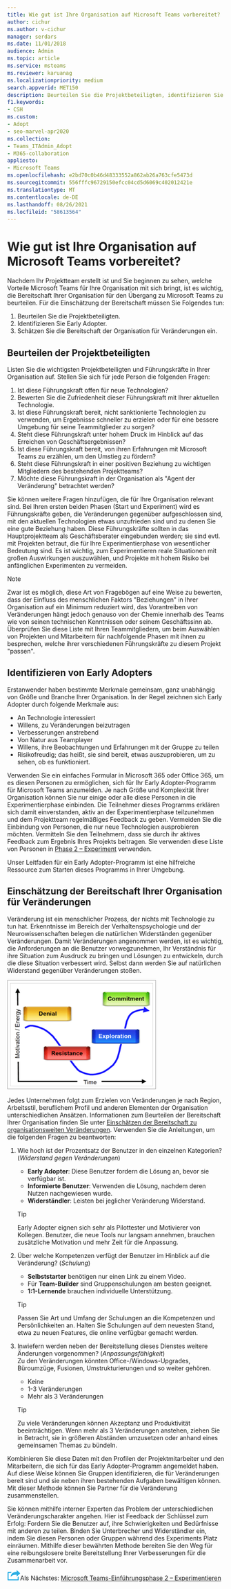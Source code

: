 ```yaml
---
title: Wie gut ist Ihre Organisation auf Microsoft Teams vorbereitet?
author: cichur
ms.author: v-cichur
manager: serdars
ms.date: 11/01/2018
audience: Admin
ms.topic: article
ms.service: msteams
ms.reviewer: karuanag
ms.localizationpriority: medium
search.appverid: MET150
description: Beurteilen Sie die Projektbeteiligten, identifizieren Sie Early Adopter, und beurteilen Sie, ob Ihre Organisation für den Umstieg auf Microsoft Teams bereit ist.
f1.keywords:
- CSH
ms.custom:
- Adopt
- seo-marvel-apr2020
ms.collection:
- Teams_ITAdmin_Adopt
- M365-collaboration
appliesto:
- Microsoft Teams
ms.openlocfilehash: e2bd70c0b46d48333552a862ab26a763cfe5473d
ms.sourcegitcommit: 556fffc96729150efcc04cd5d6069c402012421e
ms.translationtype: MT
ms.contentlocale: de-DE
ms.lasthandoff: 08/26/2021
ms.locfileid: "58613564"
---
```

# <a name="how-ready-is-your-organization-for-microsoft-teams"></a>Wie gut ist Ihre Organisation auf Microsoft Teams vorbereitet?

Nachdem Ihr Projektteam erstellt ist und Sie beginnen zu sehen, welche Vorteile Microsoft Teams für Ihre Organisation mit sich bringt, ist es wichtig, die Bereitschaft Ihrer Organisation für den Übergang zu Microsoft Teams zu beurteilen. Für die Einschätzung der Bereitschaft müssen Sie Folgendes tun:

1. Beurteilen Sie die Projektbeteiligten.
2. Identifizieren Sie Early Adopter.
3. Schätzen Sie die Bereitschaft der Organisation für Veränderungen ein. 

## <a name="assess-your-stakeholders"></a>Beurteilen der Projektbeteiligten

Listen Sie die wichtigsten Projektbeteiligten und Führungskräfte in Ihrer Organisation auf. Stellen Sie sich für jede Person die folgenden Fragen:
 
1. Ist diese Führungskraft offen für neue Technologien?
2. Bewerten Sie die Zufriedenheit dieser Führungskraft mit Ihrer aktuellen Technologie.
3. Ist diese Führungskraft bereit, nicht sanktionierte Technologien zu verwenden, um Ergebnisse schneller zu erzielen oder für eine bessere Umgebung für seine Teammitglieder zu sorgen?
4. Steht diese Führungskraft unter hohem Druck im Hinblick auf das Erreichen von Geschäftsergebnissen? 
5. Ist diese Führungskraft bereit, von ihren Erfahrungen mit Microsoft Teams zu erzählen, um den Umstieg zu fördern?
6. Steht diese Führungskraft in einer positiven Beziehung zu wichtigen Mitgliedern des bestehenden Projektteams?
7. Möchte diese Führungskraft in der Organisation als "Agent der Veränderung" betrachtet werden?  

Sie können weitere Fragen hinzufügen, die für Ihre Organisation relevant sind. Bei Ihren ersten beiden Phasen (Start und Experiment) wird es Führungskräfte geben, die Veränderungen gegenüber aufgeschlossen sind, mit den aktuellen Technologien etwas unzufrieden sind und zu denen Sie eine gute Beziehung haben. Diese Führungskräfte sollten in das Hauptprojektteam als Geschäftsberater eingebunden werden; sie sind evtl. mit Projekten betraut, die für Ihre Experimentierphase von wesentlicher Bedeutung sind. Es ist wichtig, zum Experimentieren reale Situationen mit großen Auswirkungen auszuwählen, und Projekte mit hohem Risiko bei anfänglichen Experimenten zu vermeiden.
   
> [!NOTE]
> Zwar ist es möglich, diese Art von Fragebögen auf eine Weise zu bewerten, dass der Einfluss des menschlichen Faktors "Beziehungen" in Ihrer Organisation auf ein Minimum reduziert wird, das Vorantreiben von Veränderungen hängt jedoch genauso von der Chemie innerhalb des Teams wie von seinen technischen Kenntnissen oder seinem Geschäftssinn ab. Überprüfen Sie diese Liste mit Ihren Teammitgliedern, um beim Auswählen von Projekten und Mitarbeitern für nachfolgende Phasen mit ihnen zu besprechen, welche ihrer verschiedenen Führungskräfte zu diesem Projekt "passen". 

## <a name="identify-early-adopters"></a>Identifizieren von Early Adopters

Erstanwender haben bestimmte Merkmale gemeinsam, ganz unabhängig von Größe und Branche Ihrer Organisation. In der Regel zeichnen sich Early Adopter durch folgende Merkmale aus:

- An Technologie interessiert
- Willens, zu Veränderungen beizutragen
- Verbesserungen anstrebend
- Von Natur aus Teamplayer
- Willens, ihre Beobachtungen und Erfahrungen mit der Gruppe zu teilen
- Risikofreudig; das heißt, sie sind bereit, etwas auszuprobieren, um zu sehen, ob es funktioniert.

Verwenden Sie ein einfaches Formular in Microsoft 365 oder Office 365, um es diesen Personen zu ermöglichen, sich für Ihr Early Adopter-Programm für Microsoft Teams anzumelden. Je nach Größe und Komplexität Ihrer Organisation können Sie nur einige oder alle diese Personen in die Experimentierphase einbinden. Die Teilnehmer dieses Programms erklären sich damit einverstanden, aktiv an der Experimentierphase teilzunehmen und dem Projektteam regelmäßiges Feedback zu geben. Vermeiden Sie die Einbindung von Personen, die nur neue Technologien ausprobieren möchten. Vermitteln Sie den Teilnehmern, dass sie durch ihr aktives Feedback zum Ergebnis Ihres Projekts beitragen. Sie verwenden diese Liste von Personen in [Phase 2 – Experiment](teams-adoption-phase2-experiment.md) verwenden.

Unser Leitfaden für ein Early Adopter-Programm ist eine hilfreiche Ressource zum Starten dieses Programms in Ihrer Umgebung.  
 
## <a name="assess-your-organizations-readiness-for-change"></a>Einschätzung der Bereitschaft Ihrer Organisation für Veränderungen

Veränderung ist ein menschlicher Prozess, der nichts mit Technologie zu tun hat. Erkenntnisse im Bereich der Verhaltenspsychologie und der Neurowissenschaften belegen die natürlichen Widerständen gegenüber Veränderungen. Damit Veränderungen angenommen werden, ist es wichtig, die Anforderungen an die Benutzer vorwegzunehmen, Ihr Verständnis für ihre Situation zum Ausdruck zu bringen und Lösungen zu entwickeln, durch die diese Situation verbessert wird. Selbst dann werden Sie auf natürlichen Widerstand gegenüber Veränderungen stoßen.  

![Abbildung zur Veranschaulichung des Widerstands gegen Veränderungen](media/teams-adoption-resistance.png)

Jedes Unternehmen folgt zum Erzielen von Veränderungen je nach Region, Arbeitsstil, beruflichem Profil und anderen Elementen der Organisation unterschiedlichen Ansätzen. Informationen zum Beurteilen der Bereitschaft Ihrer Organisation finden Sie unter [Einschätzen der Bereitschaft zu organisationsweiten Veränderungen](upgrade-org-change-readiness.md). Verwenden Sie die Anleitungen, um die folgenden Fragen zu beantworten:

1. Wie hoch ist der Prozentsatz der Benutzer in den einzelnen Kategorien? (*Widerstand gegen Veränderungen*)
    - **Early Adopter**: Diese Benutzer fordern die Lösung an, bevor sie verfügbar ist.
    - **Informierte Benutzer**: Verwenden die Lösung, nachdem deren Nutzen nachgewiesen wurde.
    - **Widerständler**: Leisten bei jeglicher Veränderung Widerstand.
    
   > [!TIP]
   > Early Adopter eignen sich sehr als Pilottester und Motivierer von Kollegen. Benutzer, die neue Tools nur langsam annehmen, brauchen zusätzliche Motivation und mehr Zeit für die Anpassung. 

2. Über welche Kompetenzen verfügt der Benutzer im Hinblick auf die Veränderung? (*Schulung*)
    - **Selbststarter** benötigen nur einen Link zu einem Video.
    - Für **Team-Builder** sind Gruppenschulungen am besten geeignet.
    - **1:1-Lernende** brauchen individuelle Unterstützung.

    > [!TIP]
    > Passen Sie Art und Umfang der Schulungen an die Kompetenzen und Persönlichkeiten an. Halten Sie Schulungen auf dem neuesten Stand, etwa zu neuen Features, die online verfügbar gemacht werden.

3. Inwiefern werden neben der Bereitstellung dieses Dienstes weitere Änderungen vorgenommen? (*Anpassungsfähigkeit*) <br/>Zu den Veränderungen könnten Office-/Windows-Upgrades, Büroumzüge, Fusionen, Umstrukturierungen und so weiter gehören.
    - Keine
    - 1-3 Veränderungen
    - Mehr als 3 Veränderungen
 
    > [!TIP] 
    > Zu viele Veränderungen können Akzeptanz und Produktivität beeinträchtigen. Wenn mehr als 3 Veränderungen anstehen, ziehen Sie in Betracht, sie in größeren Abständen umzusetzen oder anhand eines gemeinsamen Themas zu bündeln.  

Kombinieren Sie diese Daten mit den Profilen der Projektmitarbeiter und den Mitarbeitern, die sich für das Early Adopter-Programm angemeldet haben. Auf diese Weise können Sie Gruppen identifizieren, die für Veränderungen bereit sind und sie neben ihren bestehenden Aufgaben bewältigen können. Mit dieser Methode können Sie Partner für die Veränderung zusammenstellen.

Sie können mithilfe interner Experten das Problem der unterschiedlichen Veränderungscharakter angehen. Hier ist Feedback der Schlüssel zum Erfolg: Fordern Sie die Benutzer auf, ihre Schwierigkeiten und Bedürfnisse mit anderen zu teilen. Binden Sie Unterbrecher und Widerständler ein, indem Sie diesen Personen oder Gruppen während des Experiments Platz einräumen. Mithilfe dieser bewährten Methode bereiten Sie den Weg für eine reibungslosere breite Bereitstellung Ihrer Verbesserungen für die Zusammenarbeit vor.  

![Ein Symbol, das für den nächsten Schritt steht](media/teams-adoption-next-icon.png)Als Nächstes: [Microsoft Teams-Einführungsphase 2 – Experimentieren](teams-adoption-phase2-experiment.md) 
